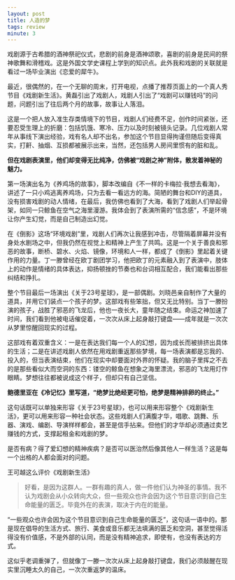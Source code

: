 ```yaml
---
layout: post
title: 人造的梦
tags: review
minute: 3
---
```


戏剧源于古希腊的酒神祭祀仪式，悲剧的前身是酒神颂歌，喜剧的前身是民间的祭神歌舞和滑稽戏。这是外国文学史课程上学到的知识点。此外我和戏剧的关联就是看过一场毕业演出《恋爱的犀牛》。

最近，很偶然的，在一个无聊的周末，打开电视，点播了推荐页面上的一个真人秀节目《戏剧新生活》。黄磊引出了戏剧人，戏剧人引出了“戏剧可以赚钱吗”的问题，问题引出了往后两个月的故事，故事让人落泪。

这是一个把人放入准生存类情境下的节目，戏剧人们经费不足，创作时间紧张，还要忍受生理上的折磨：包括饥饿、寒冷、压力以及时刻被镜头记录。几位戏剧人常年从事线下演出经验，戏有名人却不出名，参加这个节目显得拘谨但随后变得真实，打鼾、抽烟、互损都被展示出来，当然，还包括男人房间里惯有的脏和乱。

**但在戏剧表演里，他们却变得无比纯净，仿佛被“戏剧之神”附体，散发着神秘的魅力。**

第一场演出名为《养鸡场的故事》，脚本改编自《不一样的卡梅拉·我想去看海》，讲述了一只小鸡逃离养鸡场，只为去看一看远方的海。简陋的舞台和DIY的道具，没有损害戏剧的动人情绪，在最后，我仿佛也看到了大海，看到了戏剧人们举起骨架，如同一只鲸鱼在空气之海里漫游。我体会到了表演所需的“信念感”，不是环境让你产生幻觉，而是自己制造出幻觉。

在《倒影》这场“环境戏剧”里，戏剧人们再次让我感到冲击，尽管隔着屏幕并没有身处水剧场之中，但我仍然在视觉上和精神上产生了共鸣。这是一个关于善良和邪恶的故事，断桥、碧水、火焰、镜像，环境和人一样，都成了《倒影》里起着关键作用的力量。丁一滕曾经在欧丁剧团学习，他把欧丁的元素融入到了表演中，肢体上的动作是情绪的具体表达，抑扬顿挫的节奏也和台词相互配合，我们能看出那些纠结和挣扎。

整个节目最后一场演出《关于23号星球》，是一部偶剧。刘晓邑亲自制作了大量的道具，并用它们装点一个孩子的梦。这部戏有些笨拙，但又无比特别。当丁一滕扮演的孩子，战胜了邪恶的飞龙后，他也一夜长大，童年随之结束。命运之神加速了时间，我们看到他被电话催促着，一次次从床上起身敲打键盘——成年就是一次次从梦里惊醒回现实的过程。

这部戏有着双重含义：一是在表达我们每一个人的幻想，因为成长而被排挤出具体的生活；二是在讲述戏剧人依然在用戏剧重返那些梦境，每一场表演都是忘我的、投入的，但当表演结束，他们在现实中却要面对外界的怀疑。我的脑子里挥之不去的是那些看似大而空洞的东西：镂空的鲸鱼在想象之海里漂流，邪恶的飞龙用灯作眼睛。梦想往往都被说成这个样子，但却只有自己坚信。

**鲍德里亚在《冷记忆》里写道，“绝梦比绝经更可怕，绝梦是精神排卵的终止。”**

这句话既可以单独来形容《关于23号星球》，也可以用来形容整个《戏剧新生活》，更可以用来形容一种社会状态。这些戏剧人们满腹才华，唱歌、跳舞、乐器、演戏、编剧、导演样样都会，甚至是信手拈来。但他们的才华却必须通过卖艺赚钱的方式，支撑起租金和戏剧的梦。

是否有病？得了爱幻想的精神疾病？是否可以医治然后像其他人一样生活？这是每一个出格的人都会面对的问题。

王可越这么评价《戏剧新生活》
> 好看，是因为这群人。一群有趣的真人，做一件他们认为神圣的事情。我不认为戏剧会从小众转向大众，但一些观众也许会因为这个节目意识到自己生命能量的匮乏。毕竟外在的表演，取决于内在的能量。

“一些观众也许会因为这个节目意识到自己生命能量的匮乏”，这句话一语中的。那是现在倡导的生活方式、旅行、美食或音乐都无法填满的匮乏和空洞，甚至觉得活得没有价值感，不是外部的认同，而是没有精神追求，即使有，也没有表达的方式。

这似乎老调重弹了，但就像丁一滕一次次从床上起身敲打键盘，我们必须敲醒在现实里沉睡太久的自己，一次次重返梦的温床。
